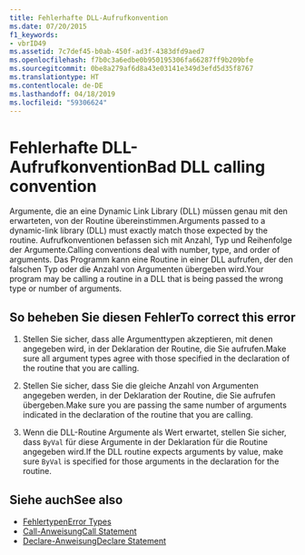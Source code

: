 ```yaml
---
title: Fehlerhafte DLL-Aufrufkonvention
ms.date: 07/20/2015
f1_keywords:
- vbrID49
ms.assetid: 7c7def45-b0ab-450f-ad3f-4383dfd9aed7
ms.openlocfilehash: f7b0c3a6edbe0b950195306fa66287ff9b209bfe
ms.sourcegitcommit: 0be8a279af6d8a43e03141e349d3efd5d35f8767
ms.translationtype: HT
ms.contentlocale: de-DE
ms.lasthandoff: 04/18/2019
ms.locfileid: "59306624"
---
```

# <a name="bad-dll-calling-convention"></a><span data-ttu-id="ac21a-102">Fehlerhafte DLL-Aufrufkonvention</span><span class="sxs-lookup"><span data-stu-id="ac21a-102">Bad DLL calling convention</span></span>
<span data-ttu-id="ac21a-103">Argumente, die an eine Dynamic Link Library (DLL) müssen genau mit den erwarteten, von der Routine übereinstimmen.</span><span class="sxs-lookup"><span data-stu-id="ac21a-103">Arguments passed to a dynamic-link library (DLL) must exactly match those expected by the routine.</span></span> <span data-ttu-id="ac21a-104">Aufrufkonventionen befassen sich mit Anzahl, Typ und Reihenfolge der Argumente.</span><span class="sxs-lookup"><span data-stu-id="ac21a-104">Calling conventions deal with number, type, and order of arguments.</span></span> <span data-ttu-id="ac21a-105">Das Programm kann eine Routine in einer DLL aufrufen, der den falschen Typ oder die Anzahl von Argumenten übergeben wird.</span><span class="sxs-lookup"><span data-stu-id="ac21a-105">Your program may be calling a routine in a DLL that is being passed the wrong type or number of arguments.</span></span>  
  
## <a name="to-correct-this-error"></a><span data-ttu-id="ac21a-106">So beheben Sie diesen Fehler</span><span class="sxs-lookup"><span data-stu-id="ac21a-106">To correct this error</span></span>  
  
1. <span data-ttu-id="ac21a-107">Stellen Sie sicher, dass alle Argumenttypen akzeptieren, mit denen angegeben wird, in der Deklaration der Routine, die Sie aufrufen.</span><span class="sxs-lookup"><span data-stu-id="ac21a-107">Make sure all argument types agree with those specified in the declaration of the routine that you are calling.</span></span>  
  
2. <span data-ttu-id="ac21a-108">Stellen Sie sicher, dass Sie die gleiche Anzahl von Argumenten angegeben werden, in der Deklaration der Routine, die Sie aufrufen übergeben.</span><span class="sxs-lookup"><span data-stu-id="ac21a-108">Make sure you are passing the same number of arguments indicated in the declaration of the routine that you are calling.</span></span>  
  
3. <span data-ttu-id="ac21a-109">Wenn die DLL-Routine Argumente als Wert erwartet, stellen Sie sicher, dass `ByVal` für diese Argumente in der Deklaration für die Routine angegeben wird.</span><span class="sxs-lookup"><span data-stu-id="ac21a-109">If the DLL routine expects arguments by value, make sure `ByVal` is specified for those arguments in the declaration for the routine.</span></span>  
  
## <a name="see-also"></a><span data-ttu-id="ac21a-110">Siehe auch</span><span class="sxs-lookup"><span data-stu-id="ac21a-110">See also</span></span>

- [<span data-ttu-id="ac21a-111">Fehlertypen</span><span class="sxs-lookup"><span data-stu-id="ac21a-111">Error Types</span></span>](../../../visual-basic/programming-guide/language-features/error-types.md)
- [<span data-ttu-id="ac21a-112">Call-Anweisung</span><span class="sxs-lookup"><span data-stu-id="ac21a-112">Call Statement</span></span>](../../../visual-basic/language-reference/statements/call-statement.md)
- [<span data-ttu-id="ac21a-113">Declare-Anweisung</span><span class="sxs-lookup"><span data-stu-id="ac21a-113">Declare Statement</span></span>](../../../visual-basic/language-reference/statements/declare-statement.md)
